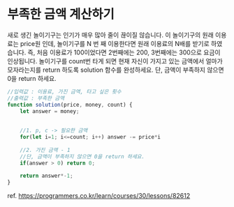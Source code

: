 # 부족한 금액 계산하기

새로 생긴 놀이기구는 인기가 매우 많아 줄이 끊이질 않습니다. 이 놀이기구의 원래 이용료는 price원 인데, 놀이기구를 N 번 째 이용한다면 원래 이용료의 N배를 받기로 하였습니다. 즉, 처음 이용료가 100이었다면 2번째에는 200, 3번째에는 300으로 요금이 인상됩니다.
놀이기구를 count번 타게 되면 현재 자신이 가지고 있는 금액에서 얼마가 모자라는지를 return 하도록 solution 함수를 완성하세요.
단, 금액이 부족하지 않으면 0을 return 하세요.

```js
//입력값 : 이용료, 가진 금액, 타고 싶은 횟수
//출력값 : 부족한 금액
function solution(price, money, count) {
    let answer = money;
    
    
    //1. p, c -> 필요한 금액
    for(let i=1; i<=count; i++) answer -= price*i
    
    //2. 가진 금액 - 1
    //단, 금액이 부족하지 않으면 0을 return 하세요.
    if(answer > 0) return 0;
    
    return answer*-1;
}
```

ref. https://programmers.co.kr/learn/courses/30/lessons/82612